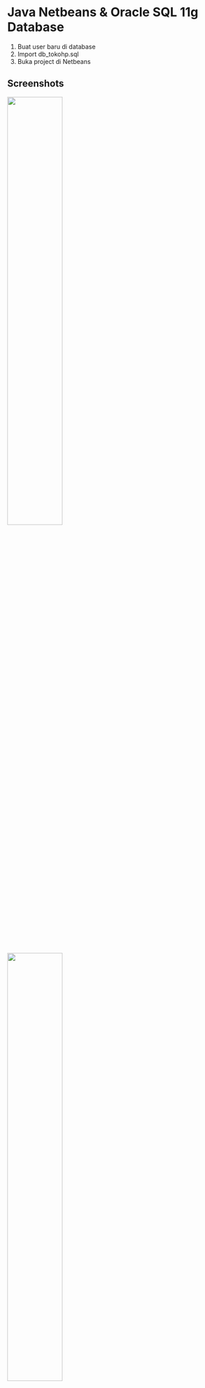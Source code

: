 # Java Netbeans & Oracle SQL 11g Database

1. Buat user baru di database
2. Import db_tokohp.sql
3. Buka project di Netbeans

## Screenshots

   <img src="https://github.com/anythinks/uas_pbd/blob/main/screenshots/screenshot1.png?raw=true" width="50%">
   <img src="https://github.com/anythinks/uas_pbd/blob/main/screenshots/screenshot2.png?raw=true" width="50%">
